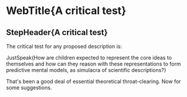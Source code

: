 # WebTitle{A critical test}

## StepHeader{A critical test}

The critical test for any proposed description is:

JustSpeak{How are children expected to represent the core ideas to themselves and how can they reason with these representations to form predictive mental models, as simulacra of scientific descriptions?}

That's been a good deal of essential theoretical throat-clearing. Now for some suggestions.

